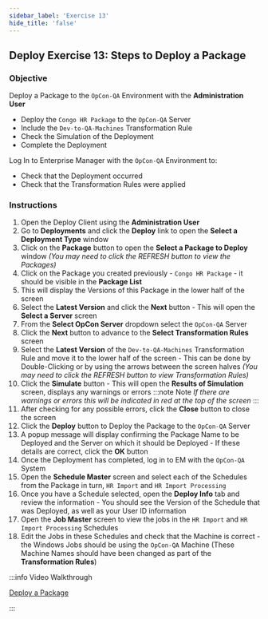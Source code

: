 ```yaml
---
sidebar_label: 'Exercise 13'
hide_title: 'false'
---
```


## Deploy Exercise 13: Steps to Deploy a Package

### Objective

Deploy a Package to the ```OpCon-QA``` Environment with the **Administration User**

- Deploy the ```Congo HR Package``` to the ```OpCon-QA``` Server
- Include the ```Dev-to-QA-Machines``` Transformation Rule 
- Check the Simulation of the Deployment
- Complete the Deployment 

Log In to Enterprise Manager with the ```OpCon-QA``` Environment to: 

- Check that the Deployment occurred 
- Check that the Transformation Rules were applied

### Instructions

1.	Open the Deploy Client using the **Administration User**
2.	Go to **Deployments** and click the **Deploy** link to open the **Select a Deployment Type** window
3.	Click on the **Package** button to open the **Select a Package to Deploy** window *(You may need to click the REFRESH button to view the Packages)*
4.	Click on the Package you created previously - ```Congo HR Package``` - it should be visible in the **Package List**
5.	This will display the Versions of this Package in the lower half of the screen
6. Select the **Latest Version** and click the **Next** button - This will open the **Select a Server** screen
7.	From the **Select OpCon Server** dropdown select the ```OpCon-QA``` Server
8.	Click the **Next** button to advance to the **Select Transformation Rules** screen
9.	Select the **Latest Version** of the ```Dev-to-QA-Machines``` Transformation Rule and move it to the lower half of the screen - This can be done by Double-Clicking or by using the arrows between the screen halves *(You may need to click the REFRESH button to view Transformation Rules)*
10.	Click the **Simulate** button - This will open the **Results of Simulation** screen, displays any warnings or errors 
:::note Note
_If there are warnings or errors this will be indicated in red at the top of the screen_
:::
11.	After checking for any possible errors, click the **Close** button to close the screen
12.	Click the **Deploy** button to Deploy the Package to the ```OpCon-QA``` Server
13.	A popup message will display confirming the Package Name to be Deployed and the Server on which it should be Deployed - If these details are correct, click the **OK** button
14.	Once the Deployment has completed, log in to EM with the ```OpCon-QA``` System
15.	Open the **Schedule Master** screen and select each of the Schedules from the Package in turn, ```HR Import``` and ```HR Import Processing``` 
16. Once you have a Schedule selected, open the **Deploy Info** tab and review the information - You should see the Version of the Schedule that was Deployed, as well as your User ID information
17.	Open the **Job Master** screen to view the jobs in the ```HR Import``` and ```HR Import Processing``` Schedules
18. Edit the Jobs in these Schedules and check that the Machine is correct - the Windows Jobs should be using the ```OpCon-QA``` Machine (These Machine Names should have been changed as part of the **Transformation Rules**)

:::info Video Walkthrough

[Deploy a Package](../static/imgdeploy/Deploy_DeployPackage.mp4)

:::